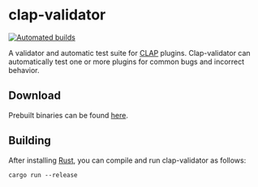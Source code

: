 # clap-validator

[![Automated builds](https://github.com/robbert-vdh/clap-validator/actions/workflows/build.yml/badge.svg?branch=master)](https://github.com/robbert-vdh/clap-validator/actions/workflows/build.yml?query=branch%3Amaster)

A validator and automatic test suite for [CLAP](https://github.com/free-audio/clap) plugins. Clap-validator can automatically test one or more plugins for common bugs and incorrect behavior.

<!-- TODO: More usage instructions -->

## Download

Prebuilt binaries can be found
[here](https://nightly.link/robbert-vdh/clap-validator/workflows/build/master).

## Building

After installing [Rust](https://rustup.rs/), you can compile and run clap-validator as follows:

```shell
cargo run --release
```
